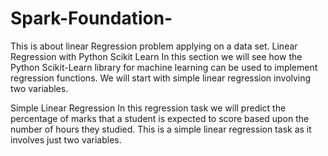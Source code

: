 # Spark-Foundation-
This is about linear Regression problem applying on a data set. 
Linear Regression with Python Scikit Learn
In this section we will see how the Python Scikit-Learn library for machine learning can be used to implement regression functions. We will start with simple linear regression involving two variables.

Simple Linear Regression
In this regression task we will predict the percentage of marks that a student is expected to score based upon the number of hours they studied. This is a simple linear regression task as it involves just two variables.

